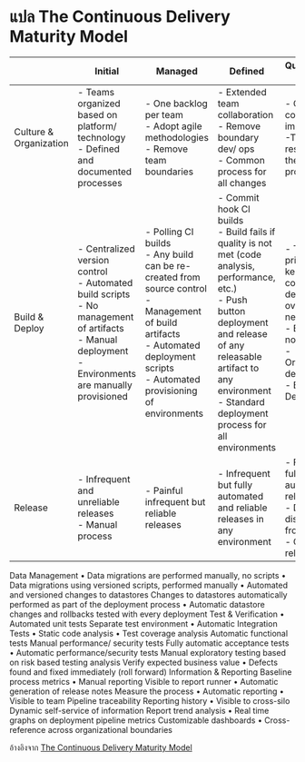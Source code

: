 # แปล The Continuous Delivery Maturity Model

|                        | Initial                                                                                                                                                            | Managed                                                                                                                                                                                       | Defined                                                                                                                                                                                                                                            | Quantitatively Managed                                                                                                                                            | Optimizing                          |
| ---------------------- | ------------------------------------------------------------------------------------------------------------------------------------------------------------------ | --------------------------------------------------------------------------------------------------------------------------------------------------------------------------------------------- | -------------------------------------------------------------------------------------------------------------------------------------------------------------------------------------------------------------------------------------------------- | ----------------------------------------------------------------------------------------------------------------------------------------------------------------- | ----------------------------------- |
| Culture & Organization | - Teams organized based on platform/ technology<br/>- Defined and documented processes                                                                             | - One backlog per team <br/>- Adopt agile methodologies <br/>- Remove team boundaries                                                                                                         | - Extended team collaboration <br/>- Remove boundary dev/ ops<br/>- Common process for all changes                                                                                                                                                 | - Cross-team continuous improvement <br/>-Teams responsible all the way to production                                                                             | - Cross functional teams            |
| Build & Deploy         | - Centralized version control <br/>- Automated build scripts<br/>- No management of artifacts <br/>- Manual deployment<br/>- Environments are manually provisioned | - Polling CI builds<br/>- Any build can be re-created from source control<br/>- Management of build artifacts<br/>- Automated deployment scripts<br/>- Automated provisioning of environments | - Commit hook Cl builds<br/>- Build fails if quality is not met (code analysis, performance, etc.) <br/>- Push button deployment and release of any releasable artifact to any environment <br/>- Standard deployment process for all environments | - Team priorities keeping codebase deployable over doing new work <br/>- Builds are not left broken <br/>- Orchestrated deployments <br/>- Blue Green Deployments | - Zero touch Continuous Deployments |
| Release                | - Infrequent and unreliable releases <br/>- Manual process                                                                                                         | - Painful infrequent but reliable releases                                                                                                                                                    | - Infrequent but fully automated and reliable releases in any environment                                                                                                                                                                          | - Frequent fully automated releases <br/>- Deployment disconnected from release <br/>- Canary releases                                                            | - No rollbacks, always roll forward |

Data Management
• Data migrations are performed manually, no scripts
• Data migrations
using versioned scripts, performed manually
• Automated and versioned changes to datastores
Changes to datastores automatically performed as part of the deployment process
• Automatic datastore
changes and rollbacks tested with every deployment
Test & Verification
• Automated unit tests Separate test environment
• Automatic Integration Tests
• Static code
analysis • Test coverage analysis
Automatic functional tests
Manual performance/ security tests
Fully automatic acceptance tests
• Automatic performance/security tests
Manual exploratory testing based on risk based testing analysis
Verify expected business value
• Defects found and fixed immediately (roll forward)
Information & Reporting
Baseline process metrics • Manual reporting Visible to report runner
• Automatic generation of release notes
Measure the
process • Automatic reporting • Visible to team
Pipeline traceability Reporting history
• Visible to cross-silo
Dynamic self-service of information
Report trend analysis
• Real time graphs on deployment pipeline metrics
Customizable dashboards • Cross-reference across
organizational boundaries

อ้างอิงจาก [The Continuous Delivery Maturity Model](https://tech.aabouzaid.com/2016/01/continuous-delivery-and-maturity-model.html)
